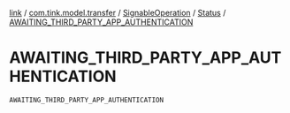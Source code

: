 [link](../../../index.md) / [com.tink.model.transfer](../../index.md) / [SignableOperation](../index.md) / [Status](index.md) / [AWAITING_THIRD_PARTY_APP_AUTHENTICATION](./-a-w-a-i-t-i-n-g_-t-h-i-r-d_-p-a-r-t-y_-a-p-p_-a-u-t-h-e-n-t-i-c-a-t-i-o-n.md)

# AWAITING_THIRD_PARTY_APP_AUTHENTICATION

`AWAITING_THIRD_PARTY_APP_AUTHENTICATION`